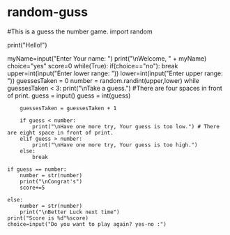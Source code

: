# random-guss
#This is a guess the number game.
import random

print("Hello!")

myName=input("Enter Your name: ")
print("\nWelcome, " + myName)
choice="yes"
score=0
while(True):
    if(choice=="no"):
        break
    upper=int(input("Enter lower range: "))
    lower=int(input("Enter upper range: "))
    guessesTaken = 0
    number = random.randint(upper,lower)
    while guessesTaken < 3:
        print("\nTake a guess.") #There are four spaces in front of print.
        guess = input()
        guess = int(guess)

        guessesTaken = guessesTaken + 1

        if guess < number:
            print("\nHave one more try, Your guess is too low.") # There are eight space in front of print.
        elif guess > number:
            print("\nHave one more try, Your guess is too high.")
        else:
            break

    if guess == number:
        number = str(number)
        print("\nCongrat's")
        score+=5

    else: 
        number = str(number)
        print("\nBetter Luck next time")        
    print("Score is %d"%score)
    choice=input("Do you want to play again? yes-no :")
